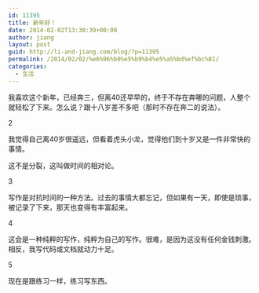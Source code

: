 ```yaml
---
id: 11395
title: 新年好！
date: 2014-02-02T13:30:39+00:00
author: jiang
layout: post
guid: http://li-and-jiang.com/blog/?p=11395
permalink: /2014/02/02/%e6%96%b0%e5%b9%b4%e5%a5%bd%ef%bc%81/
categories:
  - 生活
---
```

我喜欢这个新年，已经奔三，但离40还早早的，终于不存在奔哪的问题，人整个就轻松了下来。怎么说？跟十八岁差不多吧（那时不存在奔二的说法）。

2

我觉得自己离40岁很遥远，但看着虎头小龙，觉得他们到十岁又是一件非常快的事情。

这不是分裂，这叫做时间的相对论。

3

写作是对抗时间的一种方法。过去的事情大都忘记，但如果有一天，即使是琐事，被记录了下来，那天也变得有丰富起来。

4

这会是一种纯粹的写作，纯粹为自己的写作。很难，是因为这没有任何金钱刺激。相反，我写代码或文档就动力十足。

5

现在是跟练习一样，练习写东西。
